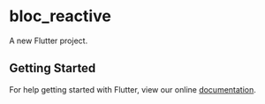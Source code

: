 # bloc_reactive

A new Flutter project.

## Getting Started

For help getting started with Flutter, view our online
[documentation](https://flutter.io/).
